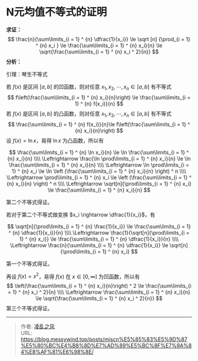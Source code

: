 # N元均值不等式的证明


**求证：**
$$
\frac{n}{\sum\limits_{i = 1} ^ {n} \dfrac{1}{x_i}} \le  \sqrt [n] {\prod_{i = 1} ^ {n} x_i } \le \frac{\sum\limits_{i = 1} ^ {n} x_i}{n} \le \sqrt{\frac{\sum\limits_{i = 1} ^ {n} x_i ^ 2}{n}}
$$
**分析：**

引理：琴生不等式

若 $f(x)$ 是区间 $[a,b]$ 的凹函数，则对任意 $x_1,x_2,\cdots,x_n \in [a,b]$ 有不等式
$$
f\left(\frac{\sum\limits_{i = 1} ^ {n} x_i}{n}\right) \le \frac{\sum\limits_{i = 1} ^ {n} f(x_i)}{n}
$$
若 $f(x)$ 是区间 $[a,b]$ 的凸函数，则对任意 $x_1,x_2,\cdots,x_n \in [a,b]$ 有不等式
$$
\frac{\sum\limits_{i = 1} ^ {n} f(x_i)}{n}\le f\left(\frac{\sum\limits_{i = 1} ^ {n} x_i}{n}\right)
$$
设 $f(x) = \ln x$，易得 $\ln x$ 为凸函数，所以有

$$
 \frac{\sum\limits_{i = 1} ^ {n} \ln x_i}{n} \le \ln \frac{\sum\limits_{i = 1} ^ {n} x_i}{n} \\\\
\Leftrightarrow \frac{\ln \prod\limits_{i = 1} ^ {n} x_i}{n} \le \ln \frac{\sum\limits_{i = 1} ^ {n} x_i}{n} \\\\
\Leftrightarrow \ln \prod\limits_{i = 1} ^ {n} x_i \le \ln \left (\frac{\sum\limits_{i = 1} ^ {n} x_i}{n} \right) ^ n \\\\
\Leftrightarrow \prod\limits_{i = 1} ^ {n} x_i \le \left (\frac{\sum\limits_{i = 1} ^ {n} x_i}{n} \right) ^ n \\\\
\Leftrightarrow \sqrt[n]{\prod\limits_{i = 1} ^ {n} x_i} \le \frac{\sum\limits_{i = 1} ^ {n} x_i}{n}
$$

第二个不等式得证。

若对于第二个不等式做变换 $x_i \rightarrow \dfrac{1}{x_i}$，有

$$
 \sqrt[n]{\prod\limits_{i = 1} ^ {n} \frac{1}{x_i}} \le \frac{\sum\limits_{i = 1} ^ {n} \dfrac{1}{x_i}}{n} \\\\
\Leftrightarrow \frac{1}{\sqrt[n]{\prod\limits_{i = 1} ^ {n} x_i}} \le \frac{\sum\limits_{i = 1} ^ {n} \dfrac{1}{x_i}}{n} \\\\
\Leftrightarrow \frac{n}{\sum\limits_{i = 1} ^ {n} \dfrac{1}{x_i}} \le \sqrt[n]{\prod\limits_{i = 1} ^ {n} x_i}
$$

第一个不等式得证。

再设 $f(x) = x ^ 2$，易得 $f(x)$ 在 $x \in [0, \infty]$ 为凹函数，所以有
$$
 \left(\frac{\sum\limits_{i = 1} ^ {n} x_i}{n}\right) ^ 2 \le \frac{\sum\limits_{i = 1} ^ {n} x_i ^ 2}{n} \\\\
\Leftrightarrow \frac{\sum\limits_{i = 1} ^ {n} x_i}{n} \le \sqrt{\frac{\sum\limits_{i = 1} ^ {n} x_i ^ 2}{n}}
$$
第三个不等式得证。

---

> 作者: [凌乱之风](https://github.com/messywind)  
> URL: https://blog.messywind.top/posts/miscn%E5%85%83%E5%9D%87%E5%80%BC%E4%B8%8D%E7%AD%89%E5%BC%8F%E7%9A%84%E8%AF%81%E6%98%8E/  

